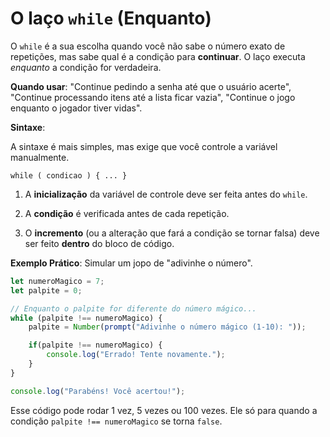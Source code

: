 # O laço ```while``` (Enquanto)

O ```while``` é a sua escolha quando você não sabe o número exato de repetições, mas sabe qual é a condição para **continuar**. O laço executa *enquanto* a condição for verdadeira.

**Quando usar**: "Continue pedindo a senha até que o usuário acerte", "Continue processando itens até a lista ficar vazia", "Continue o jogo enquanto o jogador tiver vidas".

**Sintaxe**: 

A sintaxe é mais simples, mas exige que você controle a variável manualmente.

```while ( condicao ) { ... }```

1. A **inicialização** da variável de controle deve ser feita antes do ```while```.

2. A **condição** é verificada antes de cada repetição.

3. O **incremento** (ou a alteração que fará a condição se tornar falsa) deve ser feito **dentro** do bloco de código.

**Exemplo Prático**: Simular um jopo de "adivinhe o número".

```js
let numeroMagico = 7;
let palpite = 0;

// Enquanto o palpite for diferente do número mágico...
while (palpite !== numeroMagico) {
    palpite = Number(prompt("Adivinhe o número mágico (1-10): "));

    if(palpite !== numeroMagico) {
        console.log("Errado! Tente novamente.");
    }
}

console.log("Parabéns! Você acertou!");
```

Esse código pode rodar 1 vez, 5 vezes ou 100 vezes. Ele só para quando a condição ```palpite !== numeroMagico``` se torna ```false```.


